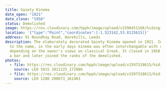 ```yaml
---
title: Gaiety Kinema
date_open: "1921"
date_close: "1958"
status: Demolished
image: https://res.cloudinary.com/hpph/image/upload/v1596451168/hidinginplainsight/gaiety.svg
location: '{"type":"Point","coordinates":[-1.523142,53.8115615]}'
address: 91 Roundhay Road, Harehills, Leeds
description: The elaborately decorated Gaiety Kinema opened in 1921. In regards
  to the name, in the early days kinema was often interchangable with cinema
  depending on the owner's views on classical Greek. It closed in 1958, becoming
  a bar and later joined the ranks of the demolished.
photos:
  - file: https://res.cloudinary.com/hpph/image/upload/v1597318615/hidinginplainsight/Gaiety_Kinema_Leeds_Libraries_2011125_172986.jpg
    source: LEO 5815 2011125_172986
  - file: https://res.cloudinary.com/hpph/image/upload/v1597318613/hidinginplainsight/Gaiety_Kinema_Leeds_Libraries_200673_161483.jpg
    source: LEO 1280 200673_161483
---
```

